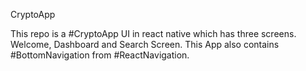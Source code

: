 CryptoApp

This repo is a #CryptoApp UI in react native which has three screens. Welcome, Dashboard and Search Screen. This App also contains #BottomNavigation from #ReactNavigation.


